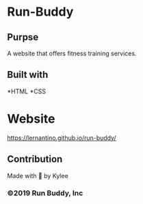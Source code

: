 # Run-Buddy

## Purpse
A website that offers fitness training services.

## Built with
*HTML
*CSS

# Website
https://lernantino.github.io/run-buddy/

## Contribution
Made with 💖 by Kylee 

### ©2019 Run Buddy, Inc

